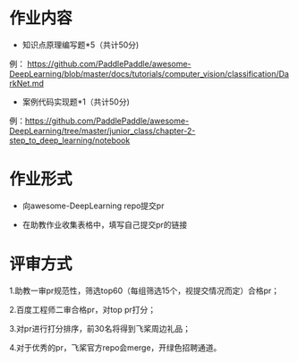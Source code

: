 # 作业内容

* 知识点原理编写题*5（共计50分) 

例： https://github.com/PaddlePaddle/awesome-DeepLearning/blob/master/docs/tutorials/computer_vision/classification/DarkNet.md

* 案例代码实现题*1（共计50分)

例：https://github.com/PaddlePaddle/awesome-DeepLearning/tree/master/junior_class/chapter-2-step_to_deep_learning/notebook

# 作业形式

* 向awesome-DeepLearning repo提交pr

* 在助教作业收集表格中，填写自己提交pr的链接 

# 评审方式

1.助教一审pr规范性，筛选top60（每组筛选15个，视提交情况而定）合格pr；

2.百度工程师二审合格pr，对top pr打分；

3.对pr进行打分排序，前30名将得到飞桨周边礼品；

4.对于优秀的pr，飞桨官方repo会merge，开绿色招聘通道。

